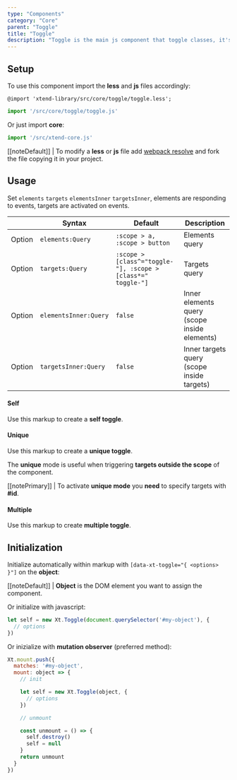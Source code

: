 ```yaml
---
type: "Components"
category: "Core"
parent: "Toggle"
title: "Toggle"
description: "Toggle is the main js component that toggle classes, it's inherited by many other js components."
---
```


## Setup

To use this component import the **less** and **js** files accordingly:

```less
@import 'xtend-library/src/core/toggle/toggle.less';
```

```jsx
import '/src/core/toggle/toggle.js'
```

Or just import **core**:

```jsx
import '/src/xtend-core.js'
```

[[noteDefault]]
| To modify a **less** or **js** file add [webpack resolve](/introduction/setup#usage-webpack) and fork the file copying it in your project.

## Usage

Set `elements` `targets` `elementsInner` `targetsInner`, elements are responding to events, targets are activated on events.

<div class="table-scroll">

|                         | Syntax                                    | Default                       | Description                   |
| ----------------------- | ----------------------------------------- | ----------------------------- | ----------------------------- |
| Option                  | `elements:Query`                          | `:scope > a, :scope > button`        | Elements query            |
| Option                  | `targets:Query`                          | `:scope > [class^="toggle-"], :scope > [class*=" toggle-"]`        | Targets query            |
| Option                  | `elementsInner:Query`                          | `false`        | Inner elements query (scope inside elements)            |
| Option                  | `targetsInner:Query`                          | `false`        | Inner targets query (scope inside targets)     

</div>

#### Self

Use this markup to create a **self toggle**.

<script type="text/plain" class="language-markup">
  <button type="button" data-xt-toggle>
    <!-- content -->
  </button>
</script>

<demo>
  <demovanilla src="vanilla/components/core/toggle/self">
  </demovanilla>
</demo>

#### Unique

Use this markup to create a **unique toggle**.

The **unique** mode is useful when triggering **targets outside the scope** of the component.

[[notePrimary]]
| To activate **unique mode** you **need** to specify targets with **#id**.

<script type="text/plain" class="language-markup">
  <button type="button" data-xt-toggle="{ targets: '#my-target' }">
    <!-- content -->
  </button>
  <div class="toggle-block" id="my-target">
    <!-- content -->
  </div>
</script>

<demo>
  <demovanilla src="vanilla/components/core/toggle/unique-single">
  </demovanilla>
  <demovanilla src="vanilla/components/core/toggle/unique-same">
  </demovanilla>
</demo>

#### Multiple

Use this markup to create **multiple toggle**.

<script type="text/plain" class="language-markup">
  <div data-xt-toggle="{ elements: '.my-elements', targets: '.my-targets' }">
    <button type="button" class="my-elements">
      <!-- content -->
    </button>
    <div class="toggle-block" class="my-targets">
      <!-- content -->
    </div>
  </div>
</script>

<demo>
  <demovanilla src="vanilla/components/core/toggle/multiple-default">
  </demovanilla>
  <demovanilla src="vanilla/components/core/toggle/multiple-custom">
  </demovanilla>
</demo>

## Initialization

Initialize automatically within markup with `[data-xt-toggle="{ <options> }"]` on the **object**:

[[noteDefault]]
| **Object** is the DOM element you want to assign the component.

Or initialize with javascript:

```js
let self = new Xt.Toggle(document.querySelector('#my-object'), {
  // options
})
```

Or inizialize with **mutation observer** (preferred method):

```js
Xt.mount.push({
  matches: '#my-object',
  mount: object => {
    // init

    let self = new Xt.Toggle(object, {
      // options
    })

    // unmount

    const unmount = () => {
      self.destroy()
      self = null
    }
    return unmount
  }
})
```

